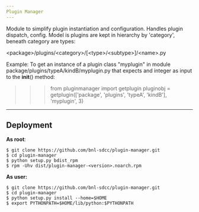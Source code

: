 ```yaml
---
Plugin Manager
---
```


Module to simplify plugin instantiation and configuration. Handles plugin dispatch, config. Model is plugins are kept in hierarchy by 'category', beneath category are types:

\<package\>/plugins/\<category\>/[\<type\>/\<subtype\>]/\<name\>.py

Example:
To get an instance of a plugin class "myplugin" in module
        package/plugins/typeA/kindB/myplugin.py
that expects and integer as input to the __init__() method:
 
>>> from pluginmanager import getplugin
>>> pluginobj = getplugin(['package', 'plugins', 'typeA', 'kindB'], 'myplugin', 3)

---
Deployment
---

**As root**:

    $ git clone https://github.com/bnl-sdcc/plugin-manager.git
    $ cd plugin-manager
    $ python setup.py bdist_rpm
    $ rpm -Uhv dist/plugin-manager-<version>.noarch.rpm

**As user:**

    $ git clone https://github.com/bnl-sdcc/plugin-manager.git
    $ cd plugin-manager
    $ python setup.py install --home=$HOME
    $ export PYTHONPATH=$HOME/lib/python:$PYTHONPATH


